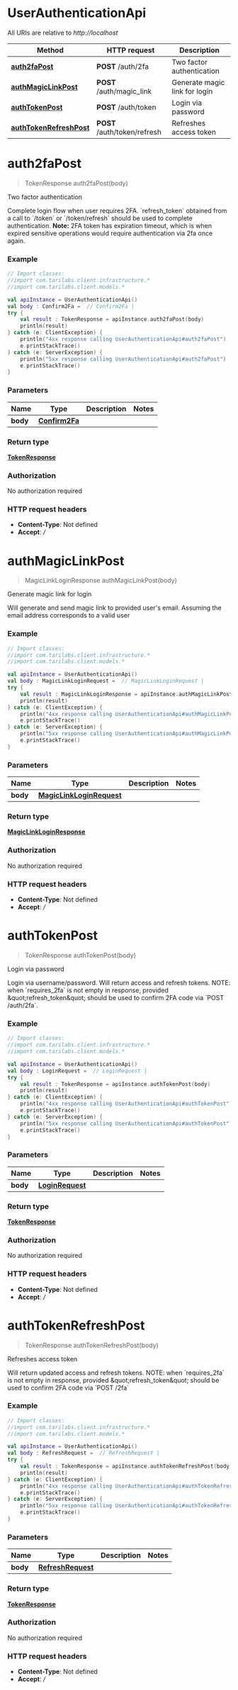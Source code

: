 # UserAuthenticationApi

All URIs are relative to *http://localhost*

Method | HTTP request | Description
------------- | ------------- | -------------
[**auth2faPost**](UserAuthenticationApi.md#auth2faPost) | **POST** /auth/2fa |  Two factor authentication
[**authMagicLinkPost**](UserAuthenticationApi.md#authMagicLinkPost) | **POST** /auth/magic_link |  Generate magic link for login
[**authTokenPost**](UserAuthenticationApi.md#authTokenPost) | **POST** /auth/token |  Login via password
[**authTokenRefreshPost**](UserAuthenticationApi.md#authTokenRefreshPost) | **POST** /auth/token/refresh |  Refreshes access token


<a name="auth2faPost"></a>
# **auth2faPost**
> TokenResponse auth2faPost(body)

 Two factor authentication

Complete login flow when user requires 2FA. &#x60;refresh_token&#x60; obtained from a call to &#x60;/token&#x60; or &#x60;/token/refresh&#x60; should be used to complete authentication. **Note:** 2FA token has expiration timeout, which is when expired sensitive operations would require authentication via 2fa once again.

### Example
```kotlin
// Import classes:
//import com.tarilabs.client.infrastructure.*
//import com.tarilabs.client.models.*

val apiInstance = UserAuthenticationApi()
val body : Confirm2Fa =  // Confirm2Fa | 
try {
    val result : TokenResponse = apiInstance.auth2faPost(body)
    println(result)
} catch (e: ClientException) {
    println("4xx response calling UserAuthenticationApi#auth2faPost")
    e.printStackTrace()
} catch (e: ServerException) {
    println("5xx response calling UserAuthenticationApi#auth2faPost")
    e.printStackTrace()
}
```

### Parameters

Name | Type | Description  | Notes
------------- | ------------- | ------------- | -------------
 **body** | [**Confirm2Fa**](Confirm2Fa.md)|  |

### Return type

[**TokenResponse**](TokenResponse.md)

### Authorization

No authorization required

### HTTP request headers

 - **Content-Type**: Not defined
 - **Accept**: */*

<a name="authMagicLinkPost"></a>
# **authMagicLinkPost**
> MagicLinkLoginResponse authMagicLinkPost(body)

 Generate magic link for login

Will generate and send magic link to provided user&#39;s email. Assuming the email address corresponds to a valid user

### Example
```kotlin
// Import classes:
//import com.tarilabs.client.infrastructure.*
//import com.tarilabs.client.models.*

val apiInstance = UserAuthenticationApi()
val body : MagicLinkLoginRequest =  // MagicLinkLoginRequest | 
try {
    val result : MagicLinkLoginResponse = apiInstance.authMagicLinkPost(body)
    println(result)
} catch (e: ClientException) {
    println("4xx response calling UserAuthenticationApi#authMagicLinkPost")
    e.printStackTrace()
} catch (e: ServerException) {
    println("5xx response calling UserAuthenticationApi#authMagicLinkPost")
    e.printStackTrace()
}
```

### Parameters

Name | Type | Description  | Notes
------------- | ------------- | ------------- | -------------
 **body** | [**MagicLinkLoginRequest**](MagicLinkLoginRequest.md)|  |

### Return type

[**MagicLinkLoginResponse**](MagicLinkLoginResponse.md)

### Authorization

No authorization required

### HTTP request headers

 - **Content-Type**: Not defined
 - **Accept**: */*

<a name="authTokenPost"></a>
# **authTokenPost**
> TokenResponse authTokenPost(body)

 Login via password

Login via username/password. Will return access and refresh tokens. NOTE: when &#x60;requires_2fa&#x60; is not empty in response, provided \&quot;refresh_token\&quot; should be used to confirm 2FA code via &#x60;POST /auth/2fa&#x60;.

### Example
```kotlin
// Import classes:
//import com.tarilabs.client.infrastructure.*
//import com.tarilabs.client.models.*

val apiInstance = UserAuthenticationApi()
val body : LoginRequest =  // LoginRequest | 
try {
    val result : TokenResponse = apiInstance.authTokenPost(body)
    println(result)
} catch (e: ClientException) {
    println("4xx response calling UserAuthenticationApi#authTokenPost")
    e.printStackTrace()
} catch (e: ServerException) {
    println("5xx response calling UserAuthenticationApi#authTokenPost")
    e.printStackTrace()
}
```

### Parameters

Name | Type | Description  | Notes
------------- | ------------- | ------------- | -------------
 **body** | [**LoginRequest**](LoginRequest.md)|  |

### Return type

[**TokenResponse**](TokenResponse.md)

### Authorization

No authorization required

### HTTP request headers

 - **Content-Type**: Not defined
 - **Accept**: */*

<a name="authTokenRefreshPost"></a>
# **authTokenRefreshPost**
> TokenResponse authTokenRefreshPost(body)

 Refreshes access token

Will return updated access and refresh tokens. NOTE: when &#x60;requires_2fa&#x60; is not empty in response, provided \&quot;refresh_token\&quot; should be used to confirm 2FA code via &#x60;POST /2fa&#x60;

### Example
```kotlin
// Import classes:
//import com.tarilabs.client.infrastructure.*
//import com.tarilabs.client.models.*

val apiInstance = UserAuthenticationApi()
val body : RefreshRequest =  // RefreshRequest | 
try {
    val result : TokenResponse = apiInstance.authTokenRefreshPost(body)
    println(result)
} catch (e: ClientException) {
    println("4xx response calling UserAuthenticationApi#authTokenRefreshPost")
    e.printStackTrace()
} catch (e: ServerException) {
    println("5xx response calling UserAuthenticationApi#authTokenRefreshPost")
    e.printStackTrace()
}
```

### Parameters

Name | Type | Description  | Notes
------------- | ------------- | ------------- | -------------
 **body** | [**RefreshRequest**](RefreshRequest.md)|  |

### Return type

[**TokenResponse**](TokenResponse.md)

### Authorization

No authorization required

### HTTP request headers

 - **Content-Type**: Not defined
 - **Accept**: */*

